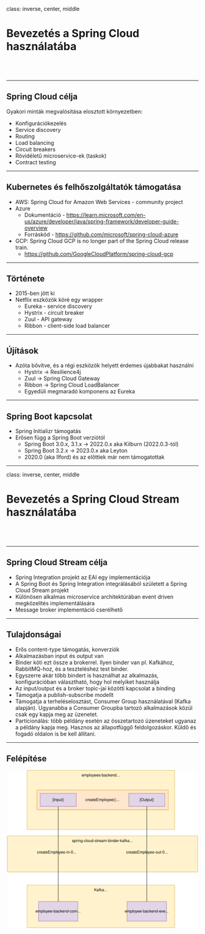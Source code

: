 class: inverse, center, middle

# Bevezetés a Spring Cloud használatába

## &nbsp;

---

## Spring Cloud célja

Gyakori minták megvalósítása elosztott környezetben:

* Konfigurációkezelés
* Service discovery
* Routing
* Load balancing
* Circuit breakers
* Rövidéletű microservice-ek (taskok)
* Contract testing

---

## Kubernetes és felhőszolgáltatók támogatása

* AWS: Spring Cloud for Amazon Web Services - community project
* Azure
    * Dokumentáció - https://learn.microsoft.com/en-us/azure/developer/java/spring-framework/developer-guide-overview
    * Forráskód - https://github.com/microsoft/spring-cloud-azure
* GCP: Spring Cloud GCP is no longer part of the Spring Cloud release train.
    * https://github.com/GoogleCloudPlatform/spring-cloud-gcp

---

## Története

* 2015-ben jött ki
* Netflix eszközök köré egy wrapper
  * Eureka - service discovery
  * Hystrix - circuit breaker  
  * Zuul - API gateway
  * Ribbon - client-side load balancer

---

## Újítások

* Azóta bővítve, és a régi eszközök helyett érdemes újabbakat használni
  * Hystrix -> Resilience4j
  * Zuul -> Spring Cloud Gateway
  * Ribbon -> Spring Cloud LoadBalancer
  * Egyedüli megmaradó komponens az Eureka

---

## Spring Boot kapcsolat

* Spring Initializr támogatás
* Erősen függ a Spring Boot verziótól
  * Spring Boot 3.0.x, 3.1.x -> 2022.0.x aka Kilburn (2022.0.3-tól)
  * Spring Boot 3.2.x -> 2023.0.x aka Leyton
  * 2020.0 (aka Ilford) és az előttiek már nem támogatottak

---

class: inverse, center, middle

# Bevezetés a Spring Cloud Stream használatába

## &nbsp;

---

## Spring Cloud Stream célja

* Spring Integration projekt az EAI egy implementációja
* A Spring Boot és Spring Integration integrálásából született a Spring Cloud Stream projekt
* Különösen alkalmas microservice architektúrában event driven megközelítés implementálására
* Message broker implementáció cserélhető

---

## Tulajdonságai

* Erős content-type támogatás, konverziók
* Alkalmazásban input és output van
* Binder köti ezt össze a brokerrel. Ilyen binder van pl. Kafkához, RabbitMQ-hoz,
  és a teszteléshez test binder.
* Egyszerre akár több bindert is használhat az alkalmazás, konfigurációban választható, hogy hol melyiket
  használja
* Az input/output és a broker topic-jai közötti kapcsolat a binding
* Támogatja a publish-subscribe modellt
* Támogatja a terheléselosztást, Consumer Group használatával (Kafka alapján). Ugyanabba a Consumer
  Groupba tartozó alkalmazások közül csak egy kapja meg az üzenetet.
* Partícionálás: több példány esetén az összetartozó üzeneteket ugyanaz a példány kapja meg.
  Hasznos az állapotfüggő feldolgozáskor. Küldő és fogadó oldalon is be kell állítani.

---

## Felépítése

<p align="center">
<img src="images/spring-cloud-stream.drawio.svg" alt="Felépítése" width="500" />
</p>

